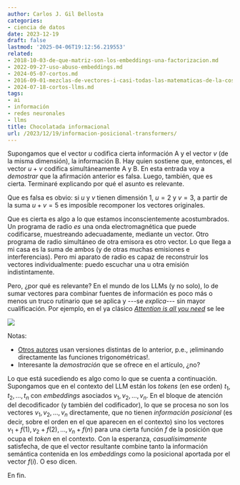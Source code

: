 ```yaml
---
author: Carlos J. Gil Bellosta
categories:
- ciencia de datos
date: 2023-12-19
draft: false
lastmod: '2025-04-06T19:12:56.219553'
related:
- 2018-10-03-de-que-matriz-son-los-embeddings-una-factorizacion.md
- 2022-09-27-uso-abuso-embeddings.md
- 2024-05-07-cortos.md
- 2016-09-01-mezclas-de-vectores-i-casi-todas-las-matematicas-de-la-cosa.md
- 2024-07-18-cortos-llms.md
tags:
- ai
- información
- redes neuronales
- llms
title: Chocolatada informacional
url: /2023/12/19/informacion-posicional-transformers/
---
```


Supongamos que el vector $u$ codifica cierta información A y el vector $v$ (de la misma dimensión), la información B. Hay quien sostiene que, entonces, el vector $u + v$ codifica simultáneamente A y B. En esta entrada voy a _demostrar_ que la afirmación anterior es falsa. Luego, también, que es cierta. Terminaré explicando por qué el asunto es relevante.

Que es falsa es obvio: si $u$ y $v$ tienen dimensión 1, $u = 2$ y $v = 3$, a partir de la suma $u + v = 5$ es imposible recomponer los vectores originales.

Que es cierta es algo a lo que estamos inconscientemente acostumbrados. Un programa de radio _es_ una onda electromagnética que puede codificarse, muestreando adecuadamente, mediante un vector. Otro programa de radio simultáneo de otra emisora es otro vector. Lo que llega a mi casa es la suma de ambos (y de otras muchas emisiones e interferencias). Pero mi aparato de radio es capaz de reconstruir los vectores individualmente: puedo escuchar una u otra emisión indistintamente.

Pero, ¿por qué es relevante? En el mundo de los LLMs (y no solo), lo de sumar vectores para combinar fuentes de información es poco más o menos un truco rutinario que se aplica y ---se _explica_--- sin mayor cualificación. Por ejemplo, en el ya clásico [_Attention is all you need_](https://arxiv.org/pdf/1706.03762.pdf) se lee

![](/wp-uploads/2023/attention-all-you-need.png#center)

Notas:
* [Otros autores](https://www.youtube.com/watch?v=kCc8FmEb1nY) usan versiones distintas de lo anterior, p.e., ¡eliminando directamente las funciones trigonométricas!.
* Interesante la _demostración_ que se ofrece en el artículo, ¿no?

Lo que está sucediendo es algo como lo que se cuenta a continuación. Supongamos que en el contexto del LLM están los _tokens_ (en ese orden) $t_1, t_2, \dots, t_n$ con _embeddings_ asociados $v_1, v_2, \dots, v_n$. En el bloque de atención del decodificador (y también del codificador), lo que se procesa no son los vectores $v_1, v_2, \dots, v_n$ directamente, que no tienen _información posicional_ (es decir, sobre el orden en el que aparecen en el contexto) sino los vectores $v_1 + f(1), v_2 + f(2), \dots, v_n + f(n)$ para una cierta función $f$ de la posición que ocupa el _token_ en el contexto. Con la esperanza, _casualísimamente_ satisfecha, de que el vector resultante combine tanto la información semántica contenida en los _embeddings_ como la posicional aportada por el vector $f(i)$. O eso dicen.

En fin.